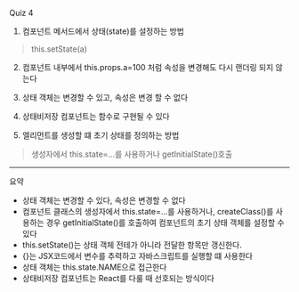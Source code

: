 Quiz 4

1. 컴포넌트 메서드에서 상태(state)를 설정하는 방법
> this.setState(a)

2. 컴포넌트 내부에서 this.props.a=100 처럼 속성을 변경해도 다시 랜더링 되지 않는다

3. 상태 객체는 변경할 수 있고, 속성은 변경 할 수 없다

4. 상태비저장 컴포넌트는 함수로 구현될 수 있다

5. 엘리먼트를 생성할 떄 초기 상태를 정의하는 방법
> 생성자에서 this.state=...를 사용하거나 getInitialState()호출
---
요약
- 상태 객체는 변경할 수 있다, 속성은 변경할 수 없다
- 컴포넌트 클래스의 생성자에서 this.state=...를 사용하거나, createClass()를 사용하는 경우 getInitialState()를 호출하여 컴포넌트의 초기 상태 객체를 설정할 수 있다
- this.setState()는 상태 객체 전테가 아니라 전달한 항목만 갱신한다.
- {}는 JSX코드에서 변수를  추력하고 자바스크립트를 실행할 떄 사용한다
- 상태 객체는 this.state.NAME으로 접근한다
- 상태비저장 컴포넌트는 React를 다룰 때 선호되는 방식이다